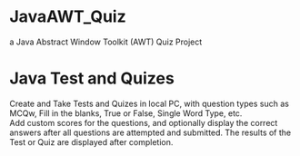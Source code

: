 # JavaAWT_Quiz
a Java Abstract Window Toolkit (AWT) Quiz Project
<h1>Java Test and Quizes</h1>
Create and Take Tests and Quizes in local PC, with question types such as MCQw, Fill in the blanks, True or False, Single Word Type, etc.<br>
Add custom scores for the questions, and optionally display the correct answers after all questions are attempted and submitted. The results of the Test or Quiz are displayed after completion.<br>

